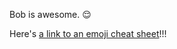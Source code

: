 Bob is awesome. :relieved:                       

Here's [a link to an emoji cheat sheet](https://www.webfx.com/tools/emoji-cheat-sheet/)!!!
